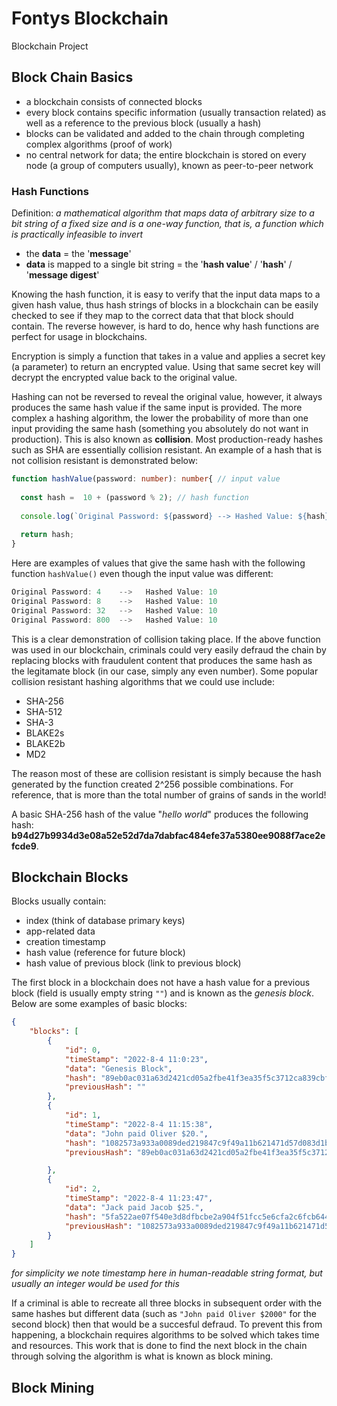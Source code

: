 # Fontys Blockchain
Blockchain Project 

## Block Chain Basics

- a blockchain consists of connected blocks
- every block contains specific information (usually transaction related) as well as a reference to the previous block (usually a hash)
- blocks can be validated and added to the chain through completing complex algorithms (proof of work)
- no central network for data; the entire blockchain is stored on every node (a group of computers usually), known as peer-to-peer network

### Hash Functions

Definition: *a mathematical algorithm that maps data of arbitrary size to a bit string of a fixed size and is a one-way function, that is, a function which is practically infeasible to invert*

- the **data** = the '**message**'
- **data** is mapped to a single bit string = the '**hash value**' / '**hash**' / '**message digest**'

Knowing the hash function, it is easy to verify that the input data maps to a given hash value, thus hash strings of blocks in a blockchain can be easily checked to see if they map to the correct data that that block should contain. The reverse however, is hard to do, hence why hash functions are perfect for usage in blockchains.

Encryption is simply a function that takes in a value and applies a secret key (a parameter) to return an encrypted value. Using that same secret key will decrypt the encrypted value back to the original value.

Hashing can not be reversed to reveal the original value, however, it always produces the same hash value if the same input is provided. The more complex a hashing algorithm, the lower the probability of more than one input providing the same hash (something you absolutely do not want in production). This is also known as **collision**. Most production-ready hashes such as SHA are essentially collision resistant. An example of a hash that is not collision resistant is demonstrated below:

```ts
function hashValue(password: number): number{ // input value
 
  const hash =  10 + (password % 2); // hash function
 
  console.log(`Original Password: ${password} --> Hashed Value: ${hash}`); // output (hashed) value
 
  return hash;
}
```

Here are examples of values that give the same hash with the following function ```hashValue()``` even though the input value was different:

```ts
Original Password: 4    -->   Hashed Value: 10
Original Password: 8    -->   Hashed Value: 10
Original Password: 32   -->   Hashed Value: 10
Original Password: 800  -->   Hashed Value: 10
```

This is a clear demonstration of collision taking place. If the above function was used in our blockchain, criminals could very easily defraud the chain by replacing blocks with fraudulent content that produces the same hash as the legitamate block (in our case, simply any even number). Some popular collision resistant hashing algorithms that we could use include:

- SHA-256
- SHA-512
- SHA-3
- BLAKE2s
- BLAKE2b
- MD2

The reason most of these are collision resistant is simply because the hash generated by the function created 2^256 possible combinations. For reference, that is more than the total number of grains of sands in the world!

A basic SHA-256 hash of the value "*hello world*" produces the following hash: **b94d27b9934d3e08a52e52d7da7dabfac484efe37a5380ee9088f7ace2efcde9**.

## Blockchain Blocks

Blocks usually contain:

- index (think of database primary keys)
- app-related data
- creation timestamp
- hash value (reference for future block)
- hash value of previous block (link to previous block)

The first block in a blockchain does not have a hash value for a previous block (field is usually empty string ```""```) and is known as the *genesis block*. Below are some examples of basic blocks:

```json
{
    "blocks": [
        {
            "id": 0,
            "timeStamp": "2022-8-4 11:0:23", 
            "data": "Genesis Block",
            "hash": "89eb0ac031a63d2421cd05a2fbe41f3ea35f5c3712ca839cbf6b85c4ee07b7a3",
            "previousHash": ""
        },
        {
            "id": 1,
            "timeStamp": "2022-8-4 11:15:38",
            "data": "John paid Oliver $20.",
            "hash": "1082573a933a0089ded219847c9f49a11b621471d57d083d1b63dfb58fc3d3b0",
            "previousHash": "89eb0ac031a63d2421cd05a2fbe41f3ea35f5c3712ca839cbf6b85c4ee07b7a3"

        },
        {
            "id": 2,
            "timeStamp": "2022-8-4 11:23:47",
            "data": "Jack paid Jacob $25.",
            "hash": "5fa522ae07f540e3d8dfbcbe2a904f51fcc5e6cfa2c6fcb6446eef6cfde8005c",
            "previousHash": "1082573a933a0089ded219847c9f49a11b621471d57d083d1b63dfb58fc3d3b0"
        }
    ]
}
```
*for simplicity we note timestamp here in human-readable string format, but usually an integer would be used for this*

If a criminal is able to recreate all three blocks in subsequent order with the same hashes but different data (such as ```"John paid Oliver $2000"``` for the second block) then that would be a succesful defraud. To prevent this from happening, a blockchain requires algorithms to be solved which takes time and resources. This work that is done to find the next block in the chain through solving the algorithm is what is known as block mining.

## Block Mining